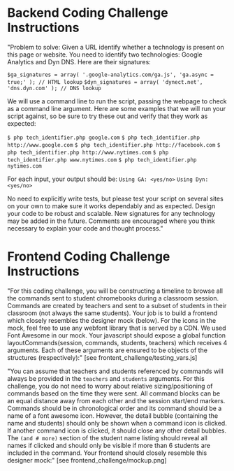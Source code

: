 # Backend Coding Challenge Instructions
"Problem to solve: Given a URL identify whether a technology is present on this page or website. You need to identify two technologies: Google Analytics and Dyn DNS. Here are their signatures:

`$ga_signatures = array( '.google-analytics.com/ga.js', 'ga.async = true;' ); // HTML lookup`
`$dyn_signatures = array( 'dynect.net', 'dns.dyn.com' ); // DNS lookup`

We will use a command line to run the script, passing the webpage to check as a command line argument. Here are some examples that we will run your script against, so be sure to try these out and verify that they
work as expected:

`$ php tech_identifier.php google.com`
`$ php tech_identifier.php http://www.google.com`
`$ php tech_identifier.php http://facebook.com`
`$ php tech_identifier.php http://www.nytimes.com`
`$ php tech_identifier.php www.nytimes.com`
`$ php tech_identifier.php nytimes.com`

For each input, your output should be:
`Using GA: <yes/no>`
`Using Dyn: <yes/no>`

No need to explicitly write tests, but please test your script on several sites on your own to make sure it works dependably and as expected. Design your code to be robust and scalable. New signatures for any technology may be added in the future. Comments are encouraged where you think necessary to explain your code and thought process."


# Frontend Coding Challenge Instructions
"For this coding challenge, you will be constructing a timeline to browse all the commands sent to student chromebooks during a classroom session. Commands are created by teachers and sent to a subset of students in their classroom (not always the same students). Your job is to build a frontend which closely resembles the designer mock (below). For the icons in the mock, feel free to use any webfont library that is served by a CDN. We used Font Awesome in our mock. Your javascript should expose a global function layoutCommands(session, commands, students, teachers) which receives 4 arguments. Each of these arguments are ensured to be objects of the structures (respectively):" [see frontent_challenge/testing_vars.js]

"You can assume that teachers and students referenced by commands will always be provided in the `teachers` and `students` arguments. For this challenge, you do not need to worry about relative sizing/positioning of commands based on the time they were sent. All command blocks can be an equal distance away from each other and the session start/end markers. Commands should be in chronological order and its command should be a name of a font awesome icon. However, the detail bubble (containing the name and students) should only be shown when a command icon is clicked. If another command icon is clicked, it should close any other detail bubbles. The `(and # more)` section of the student name listing should reveal all names if clicked and should only be visible if more than 6 students are included in the command. Your frontend should closely resemble this designer mock:" [see frontend_challenge/mockup.png]
